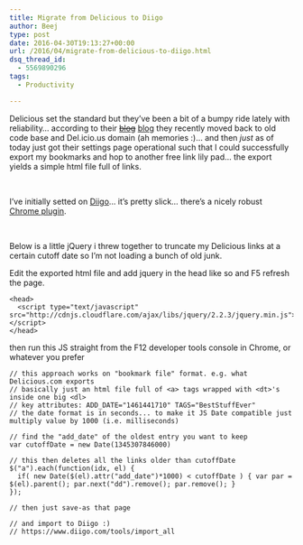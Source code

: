 ```yaml
---
title: Migrate from Delicious to Diigo
author: Beej
type: post
date: 2016-04-30T19:13:27+00:00
url: /2016/04/migrate-from-delicious-to-diigo.html
dsq_thread_id:
  - 5569890296
tags:
  - Productivity

---
```

Delicious set the standard but they&#8217;ve been a bit of a bumpy ride lately with reliability&#8230; according to their <s>[blog][1]</s> [blog][2] they recently moved back to old code base and Del.icio.us domain (ah memories :)&#8230; and then _just_ as of today just got their settings page operational such that I could successfully export my bookmarks and hop to another free link lily pad&#8230; the export yields a simple html file full of links.
  
&nbsp;

I&#8217;ve initially setted on [Diigo][3]&#8230; it&#8217;s pretty slick&#8230; there&#8217;s a nicely robust [Chrome plugin][4].
  
&nbsp;

Below is a little jQuery i threw together to truncate my Delicious links at a certain cutoff date so I&#8217;m not loading a bunch of old junk.
  
Edit the exported html file and add jquery in the head like so and F5 refresh the page.

    <head>
      <script type="text/javascript" src="http://cdnjs.cloudflare.com/ajax/libs/jquery/2.2.3/jquery.min.js"></script>
    </head>
    

then run this JS straight from the F12 developer tools console in Chrome, or whatever you prefer

    // this approach works on "bookmark file" format. e.g. what Delicious.com exports
    // basically just an html file full of <a> tags wrapped with <dt>'s inside one big <dl>
    // key attributes: ADD_DATE="1461441710" TAGS="BestStuffEver"
    // the date format is in seconds... to make it JS Date compatible just multiply value by 1000 (i.e. milliseconds)
    
    // find the "add_date" of the oldest entry you want to keep
    var cutoffDate = new Date(1345307846000)
    
    // this then deletes all the links older than cutoffDate
    $("a").each(function(idx, el) {
      if( new Date($(el).attr("add_date")*1000) < cutoffDate ) { var par = $(el).parent(); par.next("dd").remove(); par.remove(); }
    });
    
    // then just save-as that page
    
    // and import to Diigo :)
    // https://www.diigo.com/tools/import_all

 [1]: http://blog.delicious.com
 [2]: http://blog.del.icio.us/
 [3]: http://diigo.com
 [4]: https://chrome.google.com/webstore/detail/diigo-web-collector-captu/pnhplgjpclknigjpccbcnmicgcieojbh?hl=en